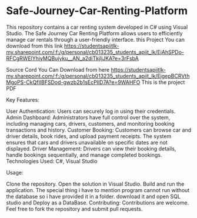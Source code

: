 # Safe-Journey-Car-Renting-Platform
This repository contains a car renting system developed in C# using Visual Studio. The Safe Journey Car Renting Platform allows users to efficiently manage car rentals through a user-friendly interface.
this Project You can download from this link
https://studentsapiitlk-my.sharepoint.com/:f:/g/personal/cb013235_students_apiit_lk/EjAhSPDo-RFCgRWElYhiyMQBujyku__AN_a2diTkjljJKA?e=3rFsbA

Source Cord You Can Download from here
https://studentsapiitlk-my.sharepoint.com/:f:/g/personal/cb013235_students_apiit_lk/EjgepBCRVthMgoPS-CkQfIIBFSDod-gwzb2b1sEcPIlD7A?e=9WAHFO
This is the project PDF

Key Features:

User Authentication: Users can securely log in using their credentials.
Admin Dashboard: Administrators have full control over the system, including managing cars, drivers, customers, and monitoring booking transactions and history.
Customer Booking: Customers can browse car and driver details, book rides, and upload payment receipts. The system ensures that cars and drivers unavailable on specific dates are not displayed.
Driver Management: Drivers can view their booking details, handle bookings sequentially, and manage completed bookings.
Technologies Used: C#, Visual Studio

Usage:

Clone the repository.
Open the solution in Visual Studio.
Build and run the application.
The special thing i have to mention program cannot run without the database so i have provided it in a folder.
download it and open SQL studio and Deploy as a DataBase.
Contributing: Contributions are welcome. Feel free to fork the repository and submit pull requests.

